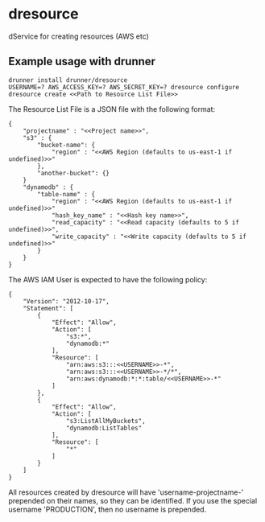 # dresource
dService for creating resources (AWS etc)

## Example usage with drunner

```
drunner install drunner/dresource 
USERNAME=? AWS_ACCESS_KEY=? AWS_SECRET_KEY=? dresource configure
dresource create <<Path to Resource List File>>
```
The Resource List File is a JSON file with the following format:
```
{
    "projectname" : "<<Project name>>",
    "s3" : {
        "bucket-name": {
            "region" : "<<AWS Region (defaults to us-east-1 if undefined)>>"
        },
        "another-bucket": {}
    }
    "dynamodb" : {
        "table-name" : {
            "region" : "<<AWS Region (defaults to us-east-1 if undefined)>>"
            "hash_key_name" : "<<Hash key name>>",
            "read_capacity" : "<<Read capacity (defaults to 5 if undefined)>>",
            "write_capacity" : "<<Write capacity (defaults to 5 if undefined)>>"
        }
    }
}
```
The AWS IAM User is expected to have the following policy:
```
{
    "Version": "2012-10-17",
    "Statement": [
        {
            "Effect": "Allow",
            "Action": [
                "s3:*",
                "dynamodb:*"
            ],
            "Resource": [
                "arn:aws:s3:::<<USERNAME>>-*",
                "arn:aws:s3:::<<USERNAME>>-*/*",
                "arn:aws:dynamodb:*:*:table/<<USERNAME>>-*"
            ]
        },
        {
            "Effect": "Allow",
            "Action": [
                "s3:ListAllMyBuckets",
                "dynamodb:ListTables"
            ],
            "Resource": [
                "*"
            ]
        }
    ]
}
```
All resources created by dresource will have 'username-projectname-' prepended on their names, so they can be identified.
If you use the special username 'PRODUCTION', then no username is prepended. 